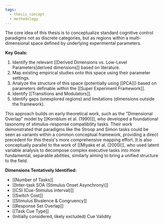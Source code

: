 ```yaml
---
tags:
  - thesis_concept
  - methodology
---
```


The core idea of this thesis is to conceptualize standard cognitive control paradigms not as discrete categories, but as regions within a multi-dimensional space defined by underlying experimental parameters.

**Key Goals:**

1. Identify the relevant [[Derived Dimensions vs. Low-Level Parameters|derived dimensions]] based on literature.
2. Map existing empirical studies onto this space using their parameter settings.
3. Analyze the structure of this space (potentially using [[PCA]]) based on parameters definable within the [[Super Experiment Framework]].
4. Identify [[Transitions and Modulators]].
5. Identify gaps (unexplored regions) and limitations (dimensions outside the framework).

This approach builds on early theoretical work, such as the "Dimensional Overlap" model by [[Kornblum et al. (1990)]], who developed a foundational taxonomy of stimulus-response compatibility tasks. Their work demonstrated that paradigms like the Stroop and Simon tasks could be seen as variants within a common conceptual framework, providing a direct precedent for this thesis's more comprehensive mapping effort. It is also conceptually parallel to the work of [[Miyake et al. (2000)]], who used latent variable analysis to decompose complex executive tasks into more fundamental, separable abilities, similarly aiming to bring a unified structure to the field.

**Dimensions Tentatively Identified:**

- [[Number of Tasks]]
- [[Inter-task SOA (Stimulus Onset Asynchrony)]]
- [[CSI (Cue-Stimulus Interval)]]
- [[Switch Cost]]
- [[Stimulus Bivalence & Congruency]]
- [[Response Set Overlap]]
- [[Task Cue Type]]
- (Initially considered, likely excluded) Cue Validity
